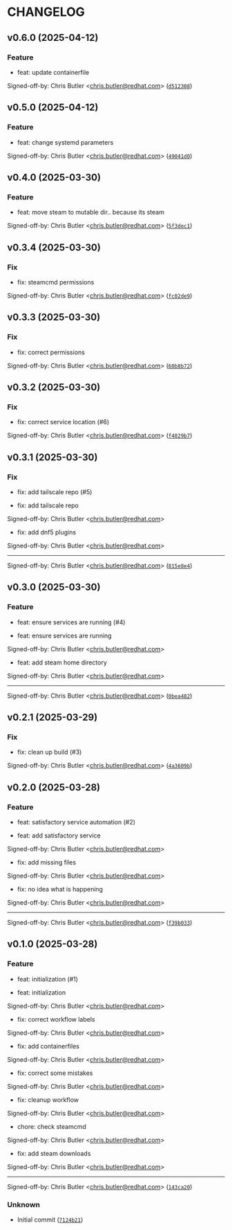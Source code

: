 # CHANGELOG

## v0.6.0 (2025-04-12)

### Feature

* feat: update containerfile

Signed-off-by: Chris Butler &lt;chris.butler@redhat.com&gt; ([`d512308`](https://github.com/tempest-concorde/bootc-satisfactory/commit/d512308355fc7b13f2484f1254cca133e4e622fd))

## v0.5.0 (2025-04-12)

### Feature

* feat: change systemd parameters

Signed-off-by: Chris Butler &lt;chris.butler@redhat.com&gt; ([`49041d0`](https://github.com/tempest-concorde/bootc-satisfactory/commit/49041d08fd6cd3c835aed45892216565809b3492))

## v0.4.0 (2025-03-30)

### Feature

* feat: move steam to mutable dir.. because its steam

Signed-off-by: Chris Butler &lt;chris.butler@redhat.com&gt; ([`5f3dec1`](https://github.com/tempest-concorde/bootc-satisfactory/commit/5f3dec12e2d263377409b7078b41856f5eb10230))

## v0.3.4 (2025-03-30)

### Fix

* fix: steamcmd permissions

Signed-off-by: Chris Butler &lt;chris.butler@redhat.com&gt; ([`fc02de9`](https://github.com/tempest-concorde/bootc-satisfactory/commit/fc02de9fdaa656e648d31bf168265b29219d49dc))

## v0.3.3 (2025-03-30)

### Fix

* fix: correct permissions

Signed-off-by: Chris Butler &lt;chris.butler@redhat.com&gt; ([`60b8b72`](https://github.com/tempest-concorde/bootc-satisfactory/commit/60b8b72a9f74aeefc726df383825bd08d91aa425))

## v0.3.2 (2025-03-30)

### Fix

* fix: correct service location (#6)

Signed-off-by: Chris Butler &lt;chris.butler@redhat.com&gt; ([`f4829b7`](https://github.com/tempest-concorde/bootc-satisfactory/commit/f4829b78eb424df4c6920b29451e2580e842fcd6))

## v0.3.1 (2025-03-30)

### Fix

* fix: add tailscale repo (#5)

* fix: add tailscale repo

Signed-off-by: Chris Butler &lt;chris.butler@redhat.com&gt;

* fix: add dnf5 plugins

Signed-off-by: Chris Butler &lt;chris.butler@redhat.com&gt;

---------

Signed-off-by: Chris Butler &lt;chris.butler@redhat.com&gt; ([`815e8e4`](https://github.com/tempest-concorde/bootc-satisfactory/commit/815e8e45fe665ef30dc4c95dbb7eb9680475d8d5))

## v0.3.0 (2025-03-30)

### Feature

* feat: ensure services are running (#4)

* feat: ensure services are running

Signed-off-by: Chris Butler &lt;chris.butler@redhat.com&gt;

* feat: add steam home directory

Signed-off-by: Chris Butler &lt;chris.butler@redhat.com&gt;

---------

Signed-off-by: Chris Butler &lt;chris.butler@redhat.com&gt; ([`0bea482`](https://github.com/tempest-concorde/bootc-satisfactory/commit/0bea4828ffedfe7cdc5ae181e39b010fbd7ec881))

## v0.2.1 (2025-03-29)

### Fix

* fix: clean up build (#3)

Signed-off-by: Chris Butler &lt;chris.butler@redhat.com&gt; ([`4a3609b`](https://github.com/tempest-concorde/bootc-satisfactory/commit/4a3609bc60c11db3119718956b1b8bbea825523c))

## v0.2.0 (2025-03-28)

### Feature

* feat: satisfactory service automation (#2)

* feat: add satisfactory service

Signed-off-by: Chris Butler &lt;chris.butler@redhat.com&gt;

* fix: add missing files

Signed-off-by: Chris Butler &lt;chris.butler@redhat.com&gt;

* fix: no idea what is happening

Signed-off-by: Chris Butler &lt;chris.butler@redhat.com&gt;

---------

Signed-off-by: Chris Butler &lt;chris.butler@redhat.com&gt; ([`f39b033`](https://github.com/tempest-concorde/bootc-satisfactory/commit/f39b033f725079c4197262eede9630b45e9178c2))

## v0.1.0 (2025-03-28)

### Feature

* feat: initialization (#1)

* feat: initialization

Signed-off-by: Chris Butler &lt;chris.butler@redhat.com&gt;

* fix: correct workflow labels

Signed-off-by: Chris Butler &lt;chris.butler@redhat.com&gt;

* fix: add containerfiles

Signed-off-by: Chris Butler &lt;chris.butler@redhat.com&gt;

* fix: correct some mistakes

Signed-off-by: Chris Butler &lt;chris.butler@redhat.com&gt;

* fix: cleanup workflow

Signed-off-by: Chris Butler &lt;chris.butler@redhat.com&gt;

* chore: check steamcmd

Signed-off-by: Chris Butler &lt;chris.butler@redhat.com&gt;

* fix: add steam downloads

Signed-off-by: Chris Butler &lt;chris.butler@redhat.com&gt;

---------

Signed-off-by: Chris Butler &lt;chris.butler@redhat.com&gt; ([`143ca20`](https://github.com/tempest-concorde/bootc-satisfactory/commit/143ca20c3d46c01c8f419c074eacc6d741e1229c))

### Unknown

* Initial commit ([`7124b21`](https://github.com/tempest-concorde/bootc-satisfactory/commit/7124b21fb50019e936c0f93339d35a465f362a01))
